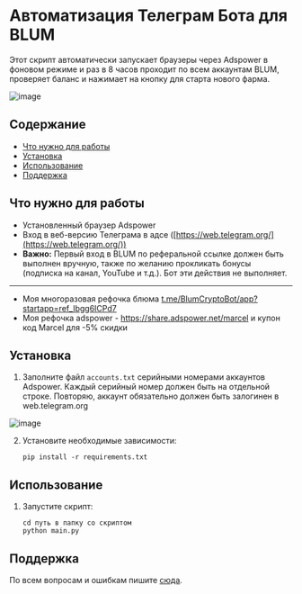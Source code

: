 # Автоматизация Телеграм Бота для BLUM

Этот скрипт автоматически запускает браузеры через Adspower в фоновом режиме и раз в 8 часов проходит по всем аккаунтам BLUM, проверяет баланс и нажимает на кнопку для старта нового фарма.

![image](https://github.com/Marcelkoo/blum-adspower-clicker/assets/107651246/89f3a2b0-8bc6-4108-b237-20ca09ba4066)

## Содержание

- [Что нужно для работы](#что-нужно-для-работы)
- [Установка](#установка)
- [Использование](#использование)
- [Поддержка](#поддержка)

## Что нужно для работы

- Установленный браузер Adspower 
- Вход в веб-версию Телеграма в адсе ([https://web.telegram.org/](https://web.telegram.org/))
- **Важно:** Первый вход в BLUM по реферальной ссылке должен быть выполнен вручную, также по желанию прокликать бонусы (подписка на канал, YouTube и т.д.). Бот эти действия не выполняет.
--------
- Моя многоразовая рефочка блюма [t.me/BlumCryptoBot/app?startapp=ref_Ibgg6ICPd7](t.me/BlumCryptoBot/app?startapp=ref_Ibgg6ICPd7)
- Моя рефочка adspower - https://share.adspower.net/marcel и купон код Marcel для -5% скидки

## Установка

1. Заполните файл `accounts.txt` серийными номерами аккаунтов Adspower. Каждый серийный номер должен быть на отдельной строке. Повторяю, аккаунт обязательно должен быть залогинен в web.telegram.org

![image](https://github.com/Marcelkoo/blum-adspower-clicker/assets/107651246/262d4387-f298-4c95-b4f7-1c96f6949b34)

2. Установите необходимые зависимости:
    ```
    pip install -r requirements.txt
    ```

## Использование

1. Запустите скрипт:
    ```
    cd путь в папку со скриптом
    python main.py
    ```

## Поддержка

По всем вопросам и ошибкам пишите [сюда](https://t.me/Marcelkow).
